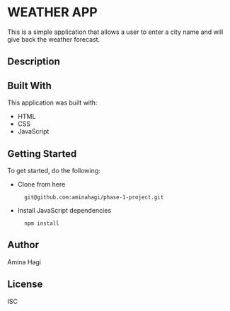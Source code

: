 # WEATHER APP
This is a simple application that allows a user to enter a city name and will give back the weather forecast.

## Description


## Built With
This application was built with:

- HTML
- CSS
- JavaScript

## Getting Started
To get started, do the following:

- Clone from here

        git@github.com:aminahagi/phase-1-project.git

- Install JavaScript dependencies

        npm install

## Author
Amina Hagi

## License
ISC